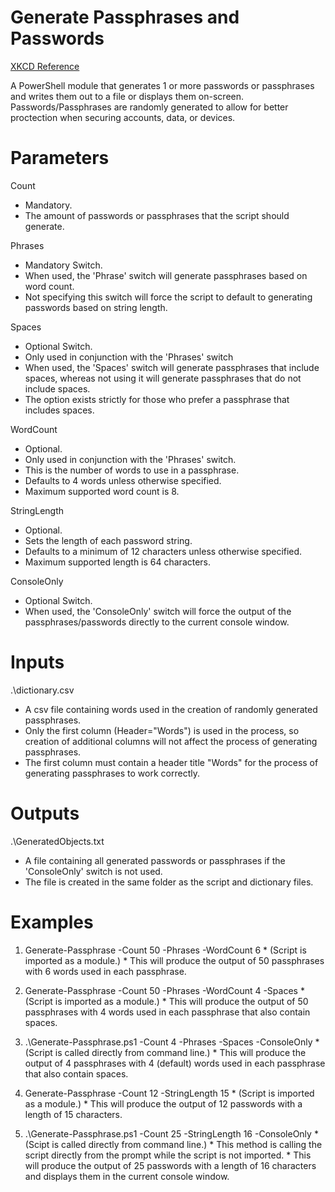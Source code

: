 # Generate Passphrases and Passwords

[XKCD Reference](https://xkcd.com/936/)

A PowerShell module that generates 1 or more passwords or passphrases and writes them out to a file or displays them on-screen. Passwords/Passphrases are randomly generated to allow for better proctection when securing accounts, data, or devices.


# Parameters
Count
  * Mandatory.
  * The amount of passwords or passphrases that the script should generate.

Phrases
  * Mandatory Switch.
  * When used, the 'Phrase' switch will generate passphrases based on word count.
  * Not specifying this switch will force the script to default to generating passwords based on string length.

Spaces
  * Optional Switch.
  * Only used in conjunction with the 'Phrases' switch
  * When used, the 'Spaces' switch will generate passphrases that include spaces, whereas not using it will generate passphrases that do not include spaces.
  * The option exists strictly for those who prefer a passphrase that includes spaces.

WordCount
  * Optional.
  * Only used in conjunction with the 'Phrases' switch.
  * This is the number of words to use in a passphrase.
  * Defaults to 4 words unless otherwise specified.
  * Maximum supported word count is 8.

StringLength
  * Optional.
  * Sets the length of each password string.
  * Defaults to a minimum of 12 characters unless otherwise specified.
  * Maximum supported length is 64 characters.

ConsoleOnly
  * Optional Switch.
  * When used, the 'ConsoleOnly' switch will force the output of the passphrases/passwords directly to the current console window.

# Inputs
.\dictionary.csv
  * A csv file containing words used in the creation of randomly generated passphrases.
  * Only the first column (Header="Words") is used in the process, so creation of additional columns will not affect the process of generating passphrases.
  * The first column must contain a header title "Words" for the process of generating passphrases to work correctly.

# Outputs
.\GeneratedObjects.txt
  * A file containing all generated passwords or passphrases if the 'ConsoleOnly' switch is not used.
  * The file is created in the same folder as the script and dictionary files.


# Examples
  1. Generate-Passphrase -Count 50 -Phrases -WordCount 6
    * (Script is imported as a module.)
    * This will produce the output of 50 passphrases with 6 words used in each passphrase.

  2. Generate-Passphrase -Count 50 -Phrases -WordCount 4 -Spaces
    * (Script is imported as a module.)
    * This will produce the output of 50 passphrases with 4 words used in each passphrase that also contain spaces.

  3. .\Generate-Passphrase.ps1 -Count 4 -Phrases -Spaces -ConsoleOnly
    * (Script is called directly from command line.)
    * This will produce the output of 4 passphrases with 4 (default) words used in each passphrase that also contain spaces.

  4. Generate-Passphrase -Count 12 -StringLength 15
    * (Script is imported as a module.)
    * This will produce the output of 12 passwords with a length of 15 characters.

  5. .\Generate-Passphrase.ps1 -Count 25 -StringLength 16 -ConsoleOnly
    * (Scipt is called directly from command line.)
    * This method is calling the script directly from the prompt while the script is not imported.
    * This will produce the output of 25 passwords with a length of 16 characters and displays them in the current console window.
